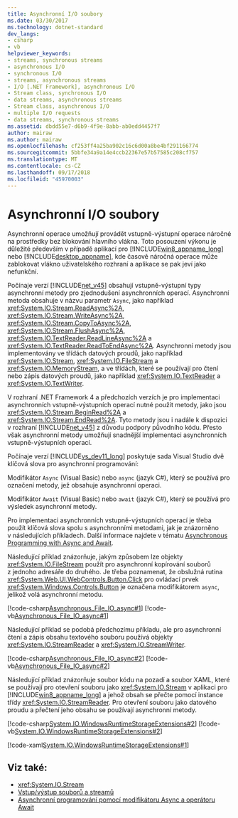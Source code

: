 ```yaml
---
title: Asynchronní I/O soubory
ms.date: 03/30/2017
ms.technology: dotnet-standard
dev_langs:
- csharp
- vb
helpviewer_keywords:
- streams, synchronous streams
- asynchronous I/O
- synchronous I/O
- streams, asynchronous streams
- I/O [.NET Framework], asynchronous I/O
- Stream class, synchronous I/O
- data streams, asynchronous streams
- Stream class, asynchronous I/O
- multiple I/O requests
- data streams, synchronous streams
ms.assetid: dbdd55e7-d6b9-4f9e-8abb-ab0edd4457f7
author: mairaw
ms.author: mairaw
ms.openlocfilehash: cf253ff4a25ba902c16c6d00a8be4bf291166774
ms.sourcegitcommit: 5bbfe34a9a14e4ccb22367e57b57585c208cf757
ms.translationtype: MT
ms.contentlocale: cs-CZ
ms.lasthandoff: 09/17/2018
ms.locfileid: "45970003"
---
```

# <a name="asynchronous-file-io"></a>Asynchronní I/O soubory
Asynchronní operace umožňují provádět vstupně-výstupní operace náročné na prostředky bez blokování hlavního vlákna. Toto posouzení výkonu je důležité především v případě aplikací pro [!INCLUDE[win8_appname_long](../../../includes/win8-appname-long-md.md)] nebo [!INCLUDE[desktop_appname](../../../includes/desktop-appname-md.md)], kde časově náročná operace může zablokovat vlákno uživatelského rozhraní a aplikace se pak jeví jako nefunkční.  
  
 Počínaje verzí [!INCLUDE[net_v45](../../../includes/net-v45-md.md)] obsahují vstupně-výstupní typy asynchronní metody pro zjednodušení asynchronních operací. Asynchronní metoda obsahuje v názvu parametr `Async`, jako například <xref:System.IO.Stream.ReadAsync%2A>, <xref:System.IO.Stream.WriteAsync%2A>, <xref:System.IO.Stream.CopyToAsync%2A>, <xref:System.IO.Stream.FlushAsync%2A>, <xref:System.IO.TextReader.ReadLineAsync%2A> a <xref:System.IO.TextReader.ReadToEndAsync%2A>. Asynchronní metody jsou implementovány ve třídách datových proudů, jako například <xref:System.IO.Stream>, <xref:System.IO.FileStream> a <xref:System.IO.MemoryStream>, a ve třídách, které se používají pro čtení nebo zápis datových proudů, jako například <xref:System.IO.TextReader> a <xref:System.IO.TextWriter>.  
  
 V rozhraní .NET Framework 4 a předchozích verzích je pro implementaci asynchronních vstupně-výstupních operací nutné použít metody, jako jsou <xref:System.IO.Stream.BeginRead%2A> a <xref:System.IO.Stream.EndRead%2A>. Tyto metody jsou i nadále k dispozici v rozhraní [!INCLUDE[net_v45](../../../includes/net-v45-md.md)] z důvodu podpory původního kódu. Přesto však asynchronní metody umožňují snadnější implementaci asynchronních vstupně-výstupních operací.  
  
 Počínaje verzí [!INCLUDE[vs_dev11_long](../../../includes/vs-dev11-long-md.md)] poskytuje sada Visual Studio dvě klíčová slova pro asynchronní programování:  
  
 Modifikátor `Async` (Visual Basic) nebo `async` (jazyk C#), který se používá pro označení metody, jež obsahuje asynchronní operaci.  
  
 Modifikátor `Await` (Visual Basic) nebo `await` (jazyk C#), který se používá pro výsledek asynchronní metody.  
  
 Pro implementaci asynchronních vstupně-výstupních operací je třeba použít klíčová slova spolu s asynchronními metodami, jak je znázorněno v následujících příkladech. Další informace najdete v tématu [Asynchronous Programming with Async and Await](https://msdn.microsoft.com/library/db854f91-ccef-4035-ae4d-0911fde808c7).  
  
 Následující příklad znázorňuje, jakým způsobem lze objekty <xref:System.IO.FileStream> použít pro asynchronní kopírování souborů z jednoho adresáře do druhého. Je třeba poznamenat, že obslužná rutina <xref:System.Web.UI.WebControls.Button.Click> pro ovládací prvek <xref:System.Windows.Controls.Button> je označena modifikátorem `async`, jelikož volá asynchronní metodu.  
  
 [!code-csharp[Asynchronous_File_IO_async#1](../../../samples/snippets/csharp/VS_Snippets_CLR/Asynchronous_File_IO_async/cs/example.cs#1)]
 [!code-vb[Asynchronous_File_IO_async#1](../../../samples/snippets/visualbasic/VS_Snippets_CLR/Asynchronous_File_IO_async/vb/example.vb#1)]  
  
 Následující příklad se podobá předchozímu příkladu, ale pro asynchronní čtení a zápis obsahu textového souboru používá objekty <xref:System.IO.StreamReader> a <xref:System.IO.StreamWriter>.  
  
 [!code-csharp[Asynchronous_File_IO_async#2](../../../samples/snippets/csharp/VS_Snippets_CLR/Asynchronous_File_IO_async/cs/example2.cs#2)]
 [!code-vb[Asynchronous_File_IO_async#2](../../../samples/snippets/visualbasic/VS_Snippets_CLR/Asynchronous_File_IO_async/vb/example2.vb#2)]  
  
 Následující příklad znázorňuje soubor kódu na pozadí a soubor XAML, které se používají pro otevření souboru jako <xref:System.IO.Stream> v aplikaci pro [!INCLUDE[win8_appname_long](../../../includes/win8-appname-long-md.md)] a jehož obsah se přečte pomocí instance třídy <xref:System.IO.StreamReader>. Pro otevření souboru jako datového proudu a přečtení jeho obsahu se používají asynchronní metody.  
  
 [!code-csharp[System.IO.WindowsRuntimeStorageExtensions#2](../../../samples/snippets/csharp/VS_Snippets_CLR_System/system.io.windowsruntimestorageextensions/cs/blankpage.xaml.cs#2)]
 [!code-vb[System.IO.WindowsRuntimeStorageExtensions#2](../../../samples/snippets/visualbasic/VS_Snippets_CLR_System/system.io.windowsruntimestorageextensions/vb/blankpage.xaml.vb#2)]  
  
 [!code-xaml[System.IO.WindowsRuntimeStorageExtensions#1](../../../samples/snippets/csharp/VS_Snippets_CLR_System/system.io.windowsruntimestorageextensions/cs/blankpage.xaml#1)]  
  
## <a name="see-also"></a>Viz také:

- <xref:System.IO.Stream>  
- [Vstup/výstup souborů a streamů](../../../docs/standard/io/index.md)  
- [Asynchronní programování pomocí modifikátoru Async a operátoru Await](https://msdn.microsoft.com/library/db854f91-ccef-4035-ae4d-0911fde808c7)
